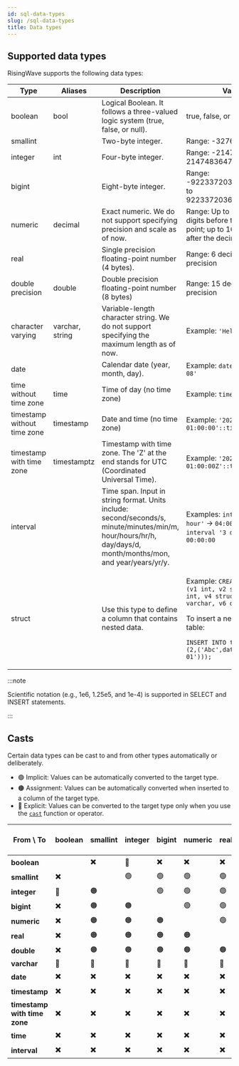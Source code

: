 ```yaml
---
id: sql-data-types
slug: /sql-data-types
title: Data types
---
```


## Supported data types

RisingWave supports the following data types:

|Type|Aliases|Description|Value|
|---|---|-------|-------|
|boolean|bool|Logical Boolean. It follows a three-valued logic system (true, false, or null). | true, false, or null |
|smallint| |Two-byte integer. | Range: -32768 to 32767 |
|integer|int|Four-byte integer. | Range: -2147483648 to 2147483647 |
|bigint| |Eight-byte integer. | Range: -9223372036854775808 to 9223372036854775807 |
|numeric|decimal|Exact numeric. We do not support specifying precision and scale as of now. | Range: Up to 131072 digits before the decimal point; up to 16383 digits after the decimal point |
|real| |Single precision floating-point number (4 bytes). | Range: 6 decimal digits precision |
|double precision|double|Double precision floating-point number (8 bytes) | Range: 15 decimal digits precision |
|character varying|varchar, string|Variable-length character string. We do not support specifying the maximum length as of now. | Example: `'Hello World!'` |
|date| |Calendar date (year, month, day). | Example: `date '2022-04-08'` |
|time without time zone|time|Time of day (no time zone) | Example: `time '18:20:49'` |
|timestamp without time zone|timestamp|Date and time (no time zone) | Example: `'2022-03-13 01:00:00'::timestamp` |
|timestamp with time zone |timestamptz|Timestamp with time zone. The 'Z' at the end stands for UTC (Coordinated Universal Time). | Example: `'2022-03-13 01:00:00Z'::timestamptz` |
|interval| |Time span. Input in string format. Units include: second/seconds/s, minute/minutes/min/m, hour/hours/hr/h, day/days/d, month/months/mon, and year/years/yr/y. | Examples: `interval '4 hour'` → `04:00:00` <br /> `interval '3 day'` → `3 days 00:00:00` |
|struct| |Use this type to define a column that contains nested data. | <p>Example: `CREATE TABLE t1 (v1 int, v2 struct<v3 int, v4 struct<v5 varchar, v6 date>>);`</p> <p>To insert a new row to the table:</p><p>`INSERT INTO t1 VALUES (1,(2,('Abc',date '2049-01-01')));`</p>|

:::note

Scientific notation (e.g., 1e6, 1.25e5, and 1e-4) is supported in SELECT and INSERT statements.

:::


## Casts
Certain data types can be cast to and from other types automatically or deliberately.

- 🟢 Implicit: Values can be automatically converted to the target type.
- 🟠 Assignment: Values can be automatically converted when inserted to a column of the target type.
- 🔷 Explicit: Values can be converted to the target type only when you use the [`cast`](functions-operators/sql-function-cast.md) function or operator.

| From \ To | boolean | smallint | integer | bigint | numeric | real | double | varchar | date | timestamp | timestamp with time zone | time | interval |
|---|---|---|---|---|---|---|---|---|---|---|---|---|---|
| **boolean** |  | ✖️ | 🔷 | ✖️ | ✖️ | ✖️ | ✖️ | 🟠 | ✖️ | ✖️ | ✖️ | ✖️ | ✖️ |
| **smallint** | ✖️ |  | 🟢 | 🟢 | 🟢 | 🟢 | 🟢 | 🟠 | ✖️ | ✖️ | ✖️ | ✖️ | ✖️ |
| **integer** | 🔷 | 🟠 |  | 🟢 | 🟢 | 🟢 | 🟢 | 🟠 | ✖️ | ✖️ | ✖️ | ✖️ | ✖️ |
| **bigint** | ✖️ | 🟠 | 🟠 |  | 🟢 | 🟢 | 🟢 | 🟠 | ✖️ | ✖️ | ✖️ | ✖️ | ✖️ |
| **numeric** | ✖️ | 🟠 | 🟠 | 🟠 |  | 🟢 | 🟢 | 🟠 | ✖️ | ✖️ | ✖️ | ✖️ | ✖️ |
| **real** | ✖️ | 🟠 | 🟠 | 🟠 | 🟠 |  | 🟢 | 🟠 | ✖️ | ✖️ | ✖️ | ✖️ | ✖️ |
| **double** | ✖️ | 🟠 | 🟠 | 🟠 | 🟠 | 🟠 |  | 🟠 | ✖️ | ✖️ | ✖️ | ✖️ | ✖️ |
| **varchar** | 🔷 | 🔷 | 🔷 | 🔷 | 🔷 | 🔷 | 🔷 |  | 🔷 | 🔷 | 🔷 | 🔷 | 🔷 |
| **date** | ✖️ | ✖️ | ✖️ | ✖️ | ✖️ | ✖️ | ✖️ | 🟠 |  | 🟢 | 🟢 | ✖️ | ✖️ |
| **timestamp** | ✖️ | ✖️ | ✖️ | ✖️ | ✖️ | ✖️ | ✖️ | 🟠 | 🟠 |  | 🟢 | 🟠 | ✖️ |
| **timestamp with time zone** | ✖️ | ✖️ | ✖️ | ✖️ | ✖️ | ✖️ | ✖️ | 🟠 | 🟠 | 🟠 |  | 🟠 | ✖️ |
| **time** | ✖️ | ✖️ | ✖️ | ✖️ | ✖️ | ✖️ | ✖️ | 🟠 | ✖️ | ✖️ | ✖️ |  | 🟢 |
| **interval** | ✖️ | ✖️ | ✖️ | ✖️ | ✖️ | ✖️ | ✖️ | 🟠 | ✖️ | ✖️ | ✖️ | 🟠 |  |

<!--You can find the casting relations here: https://github.com/risingwavelabs/risingwave/blob/be868cc6e479de30be78c98b77ab3ad686938b89/src/frontend/src/expr/type_inference/cast.rs#L201-->